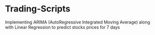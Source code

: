 # Trading-Scripts
Implementing ARIMA (AutoRegressive Integrated Moving Average) along with Linear Regression to predict stocks prices for 7 days
